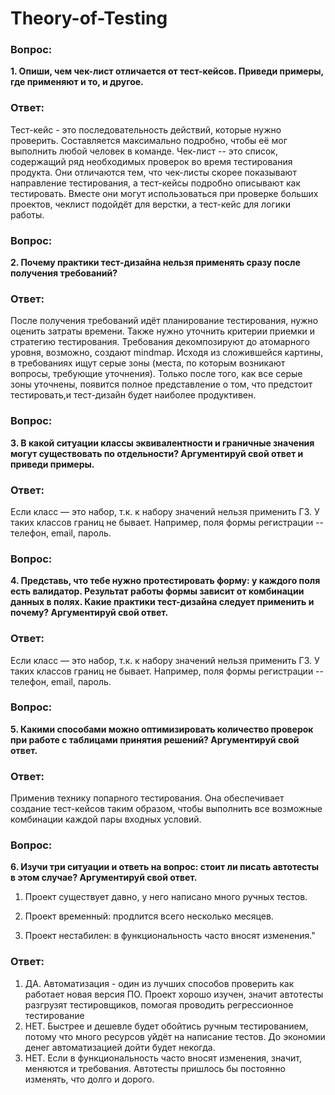 # Theory-of-Testing
### Вопрос:
**1. Опиши, чем чек-лист отличается от тест-кейсов. Приведи примеры, где применяют и то, и другое.**

### Ответ:
Тест-кейс - это последовательность действий, которые нужно проверить. Составляется максимально подробно, чтобы её мог выполнить любой человек в команде.
Чек-лист -- это список, содержащий ряд необходимых проверок во время тестирования продукта. Они отличаются тем, что чек-листы скорее показывают направление тестирования, а тест-кейсы подробно описывают как тестировать. Вместе они могут использоваться при проверке больших проектов, чеклист подойдёт для верстки, а тест-кейс для логики работы. 

### Вопрос:
**2. Почему практики тест-дизайна нельзя применять сразу после получения требований?**

### Ответ:
После получения требований идёт планирование тестирования, нужно оценить затраты времени. Также нужно уточнить критерии приемки и стратегию тестирования. Требования декомпозируют до атомарного уровня, возможно, создают mindmap. Исходя из сложившейся картины, в требованиях ищут серые зоны  (места, по которым возникают вопросы, требующие уточнения). Только после того, как все серые зоны уточнены, появится полное представление о том, что предстоит тестировать,и тест-дизайн будет наиболее продуктивен. 

### Вопрос:
**3. В какой ситуации классы эквивалентности и граничные значения могут существовать по отдельности? Аргументируй свой ответ и приведи примеры.**

### Ответ:
Если класс — это набор, т.к. к набору значений нельзя применить ГЗ. У таких классов границ не бывает. Например, поля формы регистрации -- телефон, email, пароль.

### Вопрос:
**4. Представь, что тебе нужно протестировать форму: у каждого поля есть валидатор. Результат работы формы зависит от комбинации данных в полях. Какие практики тест-дизайна следует применить и почему? Аргументируй свой ответ.**

### Ответ:
Если класс — это набор, т.к. к набору значений нельзя применить ГЗ. У таких классов границ не бывает. Например, поля формы регистрации -- телефон, email, пароль.


### Вопрос:
**5. Какими способами можно оптимизировать количество проверок при работе с таблицами принятия решений? Аргументируй свой ответ.**

### Ответ:
Применив технику попарного тестирования. Она обеспечивает создание тест-кейсов таким образом, чтобы выполнить все возможные комбинации каждой пары входных условий.

### Вопрос:
**6. Изучи три ситуации и ответь на вопрос: стоит ли писать автотесты в этом случае? Аргументируй свой ответ.** 

1) Проект существует давно, у него написано много ручных тестов.

2) Проект временный: продлится всего несколько месяцев.

3) Проект нестабилен: в функциональность часто вносят изменения."

### Ответ:
1) ДА. Автоматизация - один из лучших способов проверить как работает новая версия ПО. Проект хорошо изучен, значит автотесты разгрузят тестировщиков, помогая проводить регрессионное тестирование
2) НЕТ. Быстрее и дешевле будет обойтись ручным тестированием, потому что много ресурсов уйдёт на написание тестов. До экономии денег автоматизацией дойти будет некогда.
3) НЕТ. Если в функциональность часто вносят изменения, значит, меняются и требования. Автотесты пришлось бы постоянно изменять, что долго и дорого.

